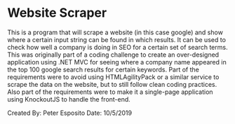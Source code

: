 # Website Scraper
This is a program that will scrape a website (in this case google) and show where a certain input string can be found in which results. It can be used to check how well a company is doing in SEO for a certain set of search terms.
This was originally part of a coding challenge to create an over-designed application using .NET MVC for seeing where a company name appeared in the top 100 google search results for certain keywords.
Part of the requirements were to avoid using HTMLAgilityPack or a similar service to scrape the data on the website, but to still follow clean coding practices.
Also part of the requirements were to make it a single-page application using KnockoutJS to handle the front-end.

Created By: Peter Esposito
Date: 10/5/2019
